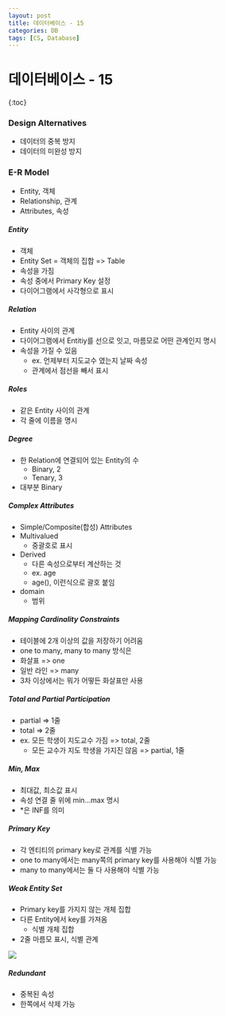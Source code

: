 ```yaml
---
layout: post
title: 데이터베이스 - 15
categories: DB
tags: [CS, Database]
---
```


# 데이터베이스 - 15

{:toc}

### Design Alternatives

- 데이터의 중복 방지
- 데이터의 미완성 방지

### E-R Model

- Entity, 객체
- Relationship, 관계
- Attributes, 속성

##### Entity

- 객체
- Entity Set = 객체의 집합 => Table
- 속성을 가짐
- 속성 중에서 Primary Key 설정
- 다이어그램에서 사각형으로 표시

##### Relation

- Entity 사이의 관계
- 다이어그램에서 Entitiy를 선으로 잇고, 마름모로 어떤 관계인지 명시
- 속성을 가질 수 있음
  - ex. 언제부터 지도교수 였는지 날짜 속성
  - 관계에서 점선을 빼서 표시

##### Roles

- 같은 Entity 사이의 관계
- 각 줄에 이름을 명시

##### Degree

- 한 Relation에 연결되어 있는 Entity의 수
  - Binary, 2
  - Tenary, 3
- 대부분 Binary

##### Complex Attributes

- Simple/Composite(합성) Attributes
- Multivalued
  - 중괄호로 표시
- Derived
  - 다른 속성으로부터 계산하는 것
  - ex. age
  - age(), 이런식으로 괄호 붙임
- domain
  - 범위

##### Mapping Cardinality Constraints

- 테이블에 2개 이상의 값을 저장하기 어려움
- one to many, many to many 방식은
- 화살표 => one
- 일반 라인 => many
- 3차 이상에서는 뭐가 어떻든 화살표만 사용

##### Total and Partial Participation

- partial => 1줄
- total => 2줄
- ex. 모든 학생이 지도교수 가짐 => total, 2줄
  - 모든 교수가 지도 학생을 가지진 않음 => partial, 1줄

##### Min, Max

- 최대값, 최소값 표시
- 속성 연결 줄 위에 min...max 명시
- \*은 INF를 의미

##### Primary Key

- 각 엔티티의 primary key로 관계를 식별 가능
- one to many에서는 many쪽의 primary key를 사용해야 식별 가능
- many to many에서는 둘 다 사용해야 식별 가능

##### Weak Entity Set

- Primary key를 가지지 않는 개체 집합
- 다른 Entity에서 key를 가져옴
  - 식별 개체 집합
- 2줄 마름모 표시, 식별 관계

<img src="https://github.com/L-Hyun/L-Hyun.github.io/blob/main/assets/DB/15-1.png?raw=true" />

##### Redundant

- 중복된 속성
- 한쪽에서 삭제 가능

